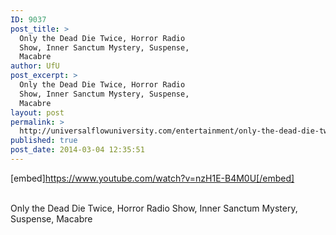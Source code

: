 ```yaml
---
ID: 9037
post_title: >
  Only the Dead Die Twice, Horror Radio
  Show, Inner Sanctum Mystery, Suspense,
  Macabre
author: UfU
post_excerpt: >
  Only the Dead Die Twice, Horror Radio
  Show, Inner Sanctum Mystery, Suspense,
  Macabre
layout: post
permalink: >
  http://universalflowuniversity.com/entertainment/only-the-dead-die-twice-horror-radio-show-inner-sanctum-mystery-suspense-macabre/
published: true
post_date: 2014-03-04 12:35:51
---
```

[embed]https://www.youtube.com/watch?v=nzH1E-B4M0U[/embed]</br></br>
<p>Only the Dead Die Twice, Horror Radio Show, Inner Sanctum Mystery, Suspense, Macabre</p>